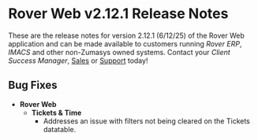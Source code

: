 # Rover Web v2.12.1 Release Notes

<badge text= "Version 2.12.1" vertical="middle" />

<PageHeader />

These are the release notes for version 2.12.1 (6/12/25) of the Rover Web application and can be made available to customers running _Rover ERP_, _IMACS_ and other non-Zumasys owned systems. Contact your _Client Success Manager_, [Sales](mailto:sales@zumasys.com?subject=Rover%20Web%20v2.1.1) or [Support](mailto:help@zumasys.com?subject=Rover%20Web%20v2.12.1) today!

## Bug Fixes

- **Rover Web**
  - **Tickets & Time**
    - Addresses an issue with filters not being cleared on the Tickets datatable.
    
  
<PageFooter />
